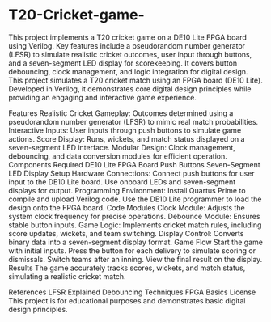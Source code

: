 # T20-Cricket-game-
This project implements a T20 cricket game on a DE10 Lite FPGA board using Verilog. Key features include a pseudorandom number generator (LFSR) to simulate realistic cricket outcomes, user input through buttons, and a seven-segment LED display for scorekeeping. It covers button debouncing, clock management, and logic integration for digital design.
This project simulates a T20 cricket match using an FPGA board (DE10 Lite). Developed in Verilog, it demonstrates core digital design principles while providing an engaging and interactive game experience.

Features
Realistic Cricket Gameplay: Outcomes determined using a pseudorandom number generator (LFSR) to mimic real match probabilities.
Interactive Inputs: User inputs through push buttons to simulate game actions.
Score Display: Runs, wickets, and match status displayed on a seven-segment LED interface.
Modular Design: Clock management, debouncing, and data conversion modules for efficient operation.
Components Required
DE10 Lite FPGA Board
Push Buttons
Seven-Segment LED Display
Setup
Hardware Connections:
Connect push buttons for user input to the DE10 Lite board.
Use onboard LEDs and seven-segment displays for output.
Programming Environment:
Install Quartus Prime to compile and upload Verilog code.
Use the DE10 Lite programmer to load the design onto the FPGA board.
Code Modules
Clock Module: Adjusts the system clock frequency for precise operations.
Debounce Module: Ensures stable button inputs.
Game Logic: Implements cricket match rules, including score updates, wickets, and team switching.
Display Control: Converts binary data into a seven-segment display format.
Game Flow
Start the game with initial inputs.
Press the button for each delivery to simulate scoring or dismissals.
Switch teams after an inning.
View the final result on the display.
Results
The game accurately tracks scores, wickets, and match status, simulating a realistic cricket match.

References
LFSR Explained
Debouncing Techniques
FPGA Basics
License
This project is for educational purposes and demonstrates basic digital design principles.
